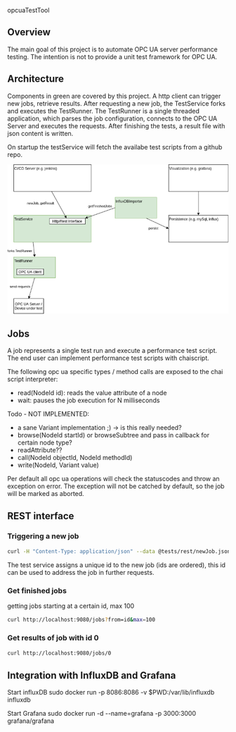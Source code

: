 opcuaTestTool

## Overview

The main goal of this project is to automate OPC UA server performance testing. The intention is not to provide a unit test framework for OPC UA.

## Architecture

Components in green are covered by this project. A http client can trigger new jobs, retrieve results. After requesting a new job, the TestService forks and executes the TestRunner. The TestRunner is a single threaded application, which parses the job configuration, connects to the OPC UA Server and executes the requests. After finishing the tests, a result file with json content is written. 

On startup the testService will fetch the availabe test scripts from a github repo.

![Alt](drawio/architecture.png)

## Jobs

A job represents a single test run and execute a performance test script. The end user can implement performance test scripts with chaiscript.

The following opc ua specific types / method calls are exposed to the chai script interpreter:

* read(NodeId id): reads the value attribute of a node
* wait: pauses the job execution for N milliseconds

Todo - NOT IMPLEMENTED:
* a sane Variant implementation ;) -> is this really needed?
* browse(NodeId startId) or browseSubtree and pass in callback for certain node type?
* readAttribute??
* call(NodeId objectId, NodeId methodId)
* write(NodeId, Variant value)

Per default all opc ua operations will check the statuscodes and throw an exception on error. The exception will not be catched by default, so the job will be marked as aborted.

## REST interface

### Triggering a new job
```bash
curl -H "Content-Type: application/json" --data @tests/rest/newJob.json http://localhost:9080/jobs
```
The test service assigns a unique id to the new job (ids are ordered), this id can be used to address the job in further requests.

### Get finished jobs
getting jobs starting at a certain id, max 100
```bash
curl http://localhost:9080/jobs?from=id&max=100
```

### Get results of job with id 0
```bash
curl http://localhost:9080/jobs/0
```

## Integration with InfluxDB and Grafana

Start influxDB
sudo docker run -p 8086:8086       -v $PWD:/var/lib/influxdb       influxdb

Start Grafana
sudo docker run -d --name=grafana -p 3000:3000 grafana/grafana




